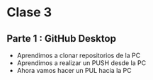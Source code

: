 # Clase 3 

## Parte 1 :  GitHub Desktop 

- Aprendimos a clonar repositorios de la PC 
- Aprendimos a realizar un PUSH desde la PC
- Ahora vamos hacer un PUL hacia la PC
